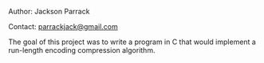 Author: Jackson Parrack

Contact: parrackjack@gmail.com

The goal of this project was to write a program in C that would implement a run-length encoding compression algorithm.
